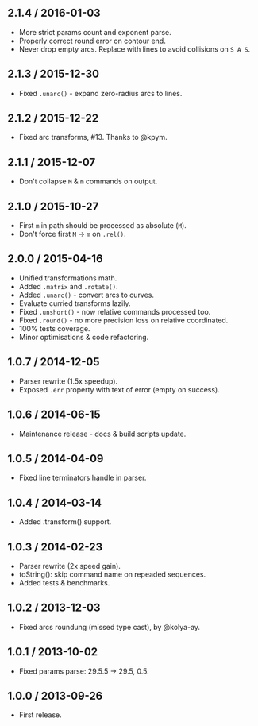 2.1.4 / 2016-01-03
------------------

- More strict params count and exponent parse.
- Properly correct round error on contour end.
- Never drop empty arcs. Replace with lines to avoid collisions on `S A S`.


2.1.3 / 2015-12-30
------------------

- Fixed `.unarc()` - expand zero-radius arcs to lines.


2.1.2 / 2015-12-22
------------------

- Fixed arc transforms, #13. Thanks to @kpym.


2.1.1 / 2015-12-07
------------------

- Don't collapse `M` & `m` commands on output.


2.1.0 / 2015-10-27
------------------

- First `m` in path should be processed as absolute (`M`).
- Don't force first `M` -> `m` on `.rel()`.


2.0.0 / 2015-04-16
------------------

- Unified transformations math.
- Added `.matrix` and `.rotate()`.
- Added `.unarc()` - convert arcs to curves.
- Evaluate curried transforms lazily.
- Fixed `.unshort()` - now relative commands processed too.
- Fixed `.round()` - no more precision loss on relative coordinated.
- 100% tests coverage.
- Minor optimisations & code refactoring.


1.0.7 / 2014-12-05
------------------

- Parser rewrite (1.5x speedup).
- Exposed `.err` property with text of error (empty on success).


1.0.6 / 2014-06-15
------------------

- Maintenance release - docs & build scripts update.


1.0.5 / 2014-04-09
------------------

- Fixed line terminators handle in parser.


1.0.4 / 2014-03-14
------------------

- Added .transform() support.


1.0.3 / 2014-02-23
------------------

- Parser rewrite (2x speed gain).
- toString(): skip command name on repeaded sequences.
- Added tests & benchmarks.


1.0.2 / 2013-12-03
------------------

- Fixed arcs roundung (missed type cast), by @kolya-ay.


1.0.1 / 2013-10-02
------------------

- Fixed params parse: 29.5.5 -> 29.5, 0.5.


1.0.0 / 2013-09-26
------------------

- First release.
